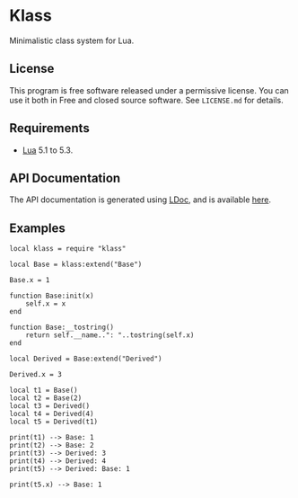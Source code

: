
# Klass

Minimalistic class system for Lua.

## License

This program is free software released under a permissive license. You can
use it both in Free and closed source software. See `LICENSE.md` for details.

## Requirements

* [Lua][Lua] 5.1 to 5.3.

## API Documentation

The API documentation is generated using [LDoc][LDoc], and is available
[here][apidocs].

## Examples

    local klass = require "klass"

    local Base = klass:extend("Base")

    Base.x = 1

    function Base:init(x)
        self.x = x
    end

    function Base:__tostring()
        return self.__name..": "..tostring(self.x)
    end

    local Derived = Base:extend("Derived")

    Derived.x = 3

    local t1 = Base()
    local t2 = Base(2)
    local t3 = Derived()
    local t4 = Derived(4)
    local t5 = Derived(t1)

    print(t1) --> Base: 1
    print(t2) --> Base: 2
    print(t3) --> Derived: 3
    print(t4) --> Derived: 4
    print(t5) --> Derived: Base: 1

    print(t5.x) --> Base: 1

[Lua]: http://lua.org
[LDoc]: https://github.com/stevedonovan/LDoc
[apidocs]: https://kaeza.github.io/luadocs/klass/
